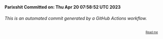 **Parixshit Committed on: Thu Apr 20 07:58:52 UTC 2023** <!-- d4b24907-7199-4d89-b69d-d09bc75ee635 -->

###### This is an automated commit generated by a GitHub Actions workflow.

<div align="right"><sub><sup><a href="https://github.com/Parixshit/AutoCommit.git">Read me</a></sup></sub></div>

